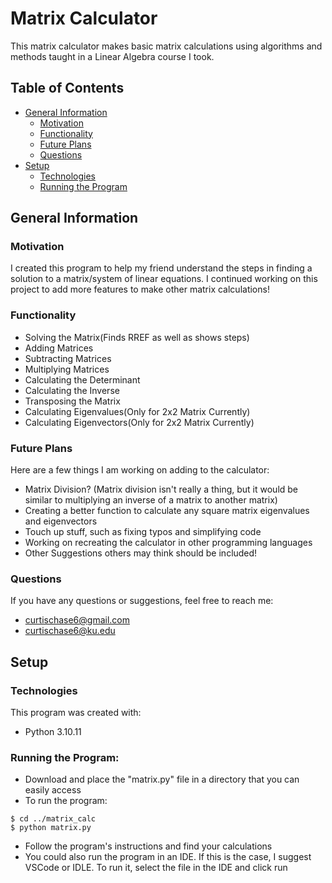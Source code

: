 # Matrix Calculator
This matrix calculator makes basic matrix calculations using algorithms and methods
taught in a Linear Algebra course I took. 

## Table of Contents
* [General Information](#general-information)
  * [Motivation](#motivation)
  * [Functionality](#functionality)
  * [Future Plans](#future-plans)
  * [Questions](#questions)
* [Setup](#setup)
  * [Technologies](#technologies)
  * [Running the Program](#running-the-program)

## General Information

### Motivation
I created this program to help my friend understand the steps in finding a solution
to a matrix/system of linear equations. I continued working on this project to add more
features to make other matrix calculations!

### Functionality
- Solving the Matrix(Finds RREF as well as shows steps)
- Adding Matrices
- Subtracting Matrices
- Multiplying Matrices
- Calculating the Determinant
- Calculating the Inverse
- Transposing the Matrix
- Calculating Eigenvalues(Only for 2x2 Matrix Currently)
- Calculating Eigenvectors(Only for 2x2 Matrix Currently)

### Future Plans
Here are a few things I am working on adding to the calculator:
- Matrix Division? (Matrix division isn't really a thing, but it would be similar to multiplying
an inverse of a matrix to another matrix)
- Creating a better function to calculate any square matrix eigenvalues and eigenvectors
- Touch up stuff, such as fixing typos and simplifying code
- Working on recreating the calculator in other programming languages
- Other Suggestions others may think should be included!

### Questions
If you have any questions or suggestions, feel free to reach me:
- curtischase6@gmail.com
- curtischase6@ku.edu

## Setup

### Technologies
This program was created with:
- Python 3.10.11

### Running the Program:
- Download and place the "matrix.py" file in a directory that you
  can easily access
- To run the program:
```
$ cd ../matrix_calc
$ python matrix.py
```
- Follow the program's instructions and find your calculations
- You could also run the program in an IDE. If this is the case, I
suggest VSCode or IDLE. To run it, select the file in the IDE and
click run
